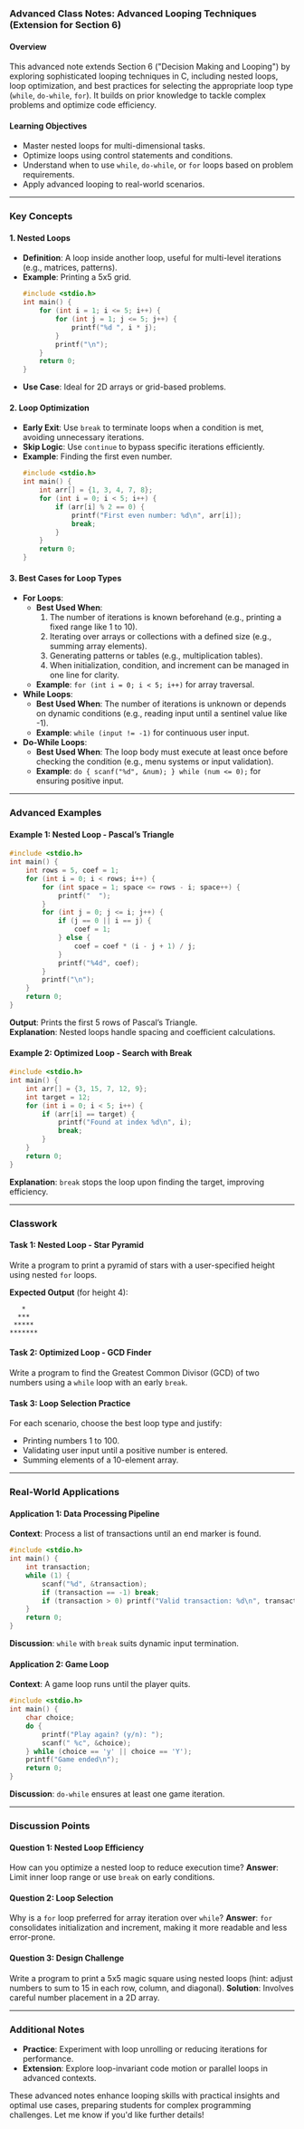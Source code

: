 ### Advanced Class Notes: Advanced Looping Techniques (Extension for Section 6)

#### Overview
This advanced note extends Section 6 ("Decision Making and Looping") by exploring sophisticated looping techniques in C, including nested loops, loop optimization, and best practices for selecting the appropriate loop type (`while`, `do-while`, `for`). It builds on prior knowledge to tackle complex problems and optimize code efficiency.

#### Learning Objectives
- Master nested loops for multi-dimensional tasks.
- Optimize loops using control statements and conditions.
- Understand when to use `while`, `do-while`, or `for` loops based on problem requirements.
- Apply advanced looping to real-world scenarios.

---

### Key Concepts

#### 1. Nested Loops
- **Definition**: A loop inside another loop, useful for multi-level iterations (e.g., matrices, patterns).
- **Example**: Printing a 5x5 grid.
  ```c
  #include <stdio.h>
  int main() {
      for (int i = 1; i <= 5; i++) {
          for (int j = 1; j <= 5; j++) {
              printf("%d ", i * j);
          }
          printf("\n");
      }
      return 0;
  }
  ```
- **Use Case**: Ideal for 2D arrays or grid-based problems.

#### 2. Loop Optimization
- **Early Exit**: Use `break` to terminate loops when a condition is met, avoiding unnecessary iterations.
- **Skip Logic**: Use `continue` to bypass specific iterations efficiently.
- **Example**: Finding the first even number.
  ```c
  #include <stdio.h>
  int main() {
      int arr[] = {1, 3, 4, 7, 8};
      for (int i = 0; i < 5; i++) {
          if (arr[i] % 2 == 0) {
              printf("First even number: %d\n", arr[i]);
              break;
          }
      }
      return 0;
  }
  ```

#### 3. Best Cases for Loop Types
- **For Loops**:
  - **Best Used When**: 
    1. The number of iterations is known beforehand (e.g., printing a fixed range like 1 to 10).
    2. Iterating over arrays or collections with a defined size (e.g., summing array elements).
    3. Generating patterns or tables (e.g., multiplication tables).
    4. When initialization, condition, and increment can be managed in one line for clarity.
  - **Example**: `for (int i = 0; i < 5; i++)` for array traversal.
- **While Loops**:
  - **Best Used When**: The number of iterations is unknown or depends on dynamic conditions (e.g., reading input until a sentinel value like -1).
  - **Example**: `while (input != -1)` for continuous user input.
- **Do-While Loops**:
  - **Best Used When**: The loop body must execute at least once before checking the condition (e.g., menu systems or input validation).
  - **Example**: `do { scanf("%d", &num); } while (num <= 0);` for ensuring positive input.

---

### Advanced Examples

#### Example 1: Nested Loop - Pascal’s Triangle
```c
#include <stdio.h>
int main() {
    int rows = 5, coef = 1;
    for (int i = 0; i < rows; i++) {
        for (int space = 1; space <= rows - i; space++) {
            printf("  ");
        }
        for (int j = 0; j <= i; j++) {
            if (j == 0 || i == j) {
                coef = 1;
            } else {
                coef = coef * (i - j + 1) / j;
            }
            printf("%4d", coef);
        }
        printf("\n");
    }
    return 0;
}
```
**Output**: Prints the first 5 rows of Pascal’s Triangle.  
**Explanation**: Nested loops handle spacing and coefficient calculations.

#### Example 2: Optimized Loop - Search with Break
```c
#include <stdio.h>
int main() {
    int arr[] = {3, 15, 7, 12, 9};
    int target = 12;
    for (int i = 0; i < 5; i++) {
        if (arr[i] == target) {
            printf("Found at index %d\n", i);
            break;
        }
    }
    return 0;
}
```
**Explanation**: `break` stops the loop upon finding the target, improving efficiency.

---

### Classwork

#### Task 1: Nested Loop - Star Pyramid
Write a program to print a pyramid of stars with a user-specified height using nested `for` loops.

**Expected Output** (for height 4):
```
   *
  ***
 *****
*******
```

#### Task 2: Optimized Loop - GCD Finder
Write a program to find the Greatest Common Divisor (GCD) of two numbers using a `while` loop with an early `break`.

#### Task 3: Loop Selection Practice
For each scenario, choose the best loop type and justify:
- Printing numbers 1 to 100.
- Validating user input until a positive number is entered.
- Summing elements of a 10-element array.

---

### Real-World Applications

#### Application 1: Data Processing Pipeline
**Context**: Process a list of transactions until an end marker is found.
```c
#include <stdio.h>
int main() {
    int transaction;
    while (1) {
        scanf("%d", &transaction);
        if (transaction == -1) break;
        if (transaction > 0) printf("Valid transaction: %d\n", transaction);
    }
    return 0;
}
```
**Discussion**: `while` with `break` suits dynamic input termination.

#### Application 2: Game Loop
**Context**: A game loop runs until the player quits.
```c
#include <stdio.h>
int main() {
    char choice;
    do {
        printf("Play again? (y/n): ");
        scanf(" %c", &choice);
    } while (choice == 'y' || choice == 'Y');
    printf("Game ended\n");
    return 0;
}
```
**Discussion**: `do-while` ensures at least one game iteration.

---

### Discussion Points

#### Question 1: Nested Loop Efficiency
How can you optimize a nested loop to reduce execution time?
**Answer**: Limit inner loop range or use `break` on early conditions.

#### Question 2: Loop Selection
Why is a `for` loop preferred for array iteration over `while`?
**Answer**: `for` consolidates initialization and increment, making it more readable and less error-prone.

#### Question 3: Design Challenge
Write a program to print a 5x5 magic square using nested loops (hint: adjust numbers to sum to 15 in each row, column, and diagonal).
**Solution**: Involves careful number placement in a 2D array.

---

### Additional Notes
- **Practice**: Experiment with loop unrolling or reducing iterations for performance.
- **Extension**: Explore loop-invariant code motion or parallel loops in advanced contexts.

These advanced notes enhance looping skills with practical insights and optimal use cases, preparing students for complex programming challenges. Let me know if you'd like further details!